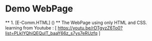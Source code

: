 # Demo WebPage


** 1. [E-Comm.HTML] () **
The WebPage using only HTML and CSS.
learning from  Youtube : [ https://youtu.be/rDTgyzZ6To0?list=PLkIYQhiQEQulT_baaY66z_s7ys7eRUzfq ]

#
